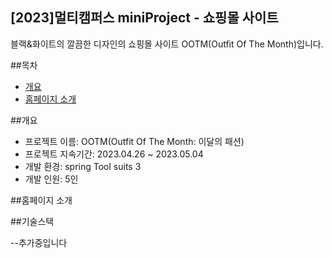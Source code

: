 ## [2023]멀티캠퍼스 miniProject - 쇼핑몰 사이트

블랙&화이트의 깔끔한 디자인의 쇼핑몰 사이트 OOTM(Outfit Of The Month)입니다.

##목차
- [개요](#개요)
- [홈페이지 소개](#홈페이지-소개)

##개요

- 프로젝트 이름: OOTM(Outfit Of The Month: 이달의 패션)
- 프로젝트 지속기간: 2023.04.26 ~ 2023.05.04
- 개발 환경: spring Tool suits 3
- 개발 인원: 5인

##홈페이지 소개

##기술스택

--추가중입니다
